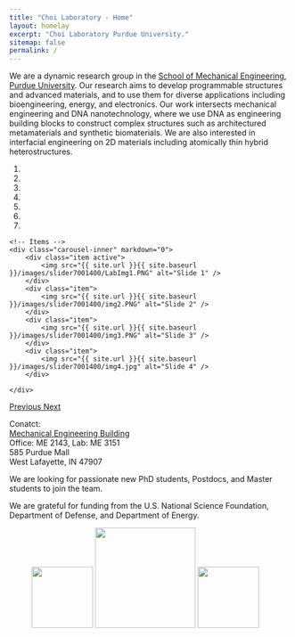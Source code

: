```yaml
---
title: "Choi Laboratory - Home"
layout: homelay
excerpt: "Choi Laboratory Purdue University."
sitemap: false
permalink: /
---
```


We are a dynamic research group in the [School of Mechanical Engineering](https://engineering.purdue.edu/ME), [Purdue University](https://www.purdue.edu/). Our research aims to develop programmable structures and advanced materials, and to use them for diverse applications including bioengineering, energy, and electronics. Our work intersects mechanical engineering and DNA nanotechnology, where we use DNA as engineering building blocks to construct complex structures such as architectured metamaterials and synthetic biomaterials. We are also interested in interfacial engineering on 2D materials including atomically thin hybrid heterostructures.

<div markdown="0" id="carousel" class="carousel slide" data-ride="carousel" data-interval="4000" data-pause="hover" >
    <!-- Menu -->
    <ol class="carousel-indicators">
        <li data-target="#carousel" data-slide-to="0" class="active"></li>
        <li data-target="#carousel" data-slide-to="1"></li>
        <li data-target="#carousel" data-slide-to="2"></li>
        <li data-target="#carousel" data-slide-to="3"></li>
        <li data-target="#carousel" data-slide-to="4"></li>
        <li data-target="#carousel" data-slide-to="5"></li>
        <li data-target="#carousel" data-slide-to="6"></li>
    </ol>

    <!-- Items -->
    <div class="carousel-inner" markdown="0">
        <div class="item active">
            <img src="{{ site.url }}{{ site.baseurl }}/images/slider7001400/LabImg1.PNG" alt="Slide 1" />
        </div>
        <div class="item">
            <img src="{{ site.url }}{{ site.baseurl }}/images/slider7001400/img2.PNG" alt="Slide 2" />
        </div>
        <div class="item">
            <img src="{{ site.url }}{{ site.baseurl }}/images/slider7001400/img3.PNG" alt="Slide 3" />
        </div>
        <div class="item">
            <img src="{{ site.url }}{{ site.baseurl }}/images/slider7001400/img4.jpg" alt="Slide 4" />
        </div>
        
    </div>
  <a class="left carousel-control" href="#carousel" role="button" data-slide="prev">
    <span class="glyphicon glyphicon-chevron-left" aria-hidden="true"></span>
    <span class="sr-only">Previous</span>
  </a>
  <a class="right carousel-control" href="#carousel" role="button" data-slide="next">
    <span class="glyphicon glyphicon-chevron-right" aria-hidden="true"></span>
    <span class="sr-only">Next</span>
  </a>
</div>



Conatct: <br />
[Mechanical Engineering Building](https://www.google.com/maps/place/Purdue+University+-+School+of+Mechanical+Engineering/@40.42818,-86.9129255,15z/data=!4m5!3m4!1s0x0:0x49f08a363af2d2a7!8m2!3d40.42818!4d-86.9129255) <br />
Office: ME 2143, Lab: ME 3151 <br />
585 Purdue Mall <br />
West Lafayette, IN 47907 <br />


We are looking for passionate new PhD students, Postdocs, and Master students to join the team.


We are grateful for funding from the U.S. National Science Foundation, Department of Defense, and Department of Energy.

<figure class="fourth">
  <img src="{{ site.url }}{{ site.baseurl }}/images/teampic/nsf.jpg" style="width: 110px">
  <img src="{{ site.url }}{{ site.baseurl }}/images/teampic/dnr1.jpg" style="width: 180px">
  <img src="{{ site.url }}{{ site.baseurl }}/images/teampic/doe.jpg" style="width: 110px">
  
</figure>
